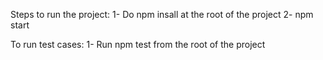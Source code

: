 Steps to run the project: 
1- Do npm insall at the root of the project
2- npm start

To run test cases:
1- Run npm test from the root of the project
